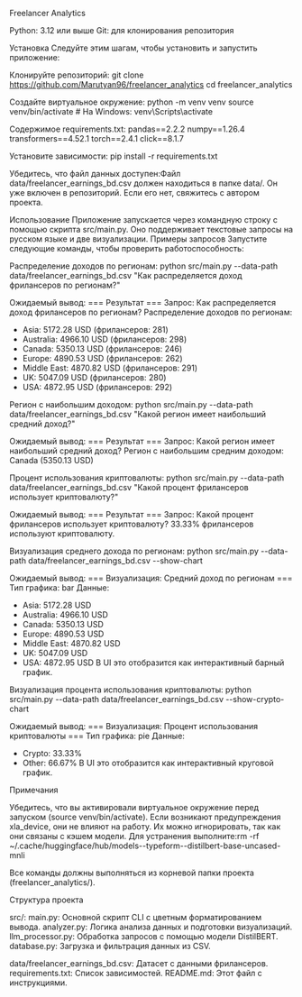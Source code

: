 Freelancer Analytics

Python: 3.12 или выше
Git: для клонирования репозитория

Установка
Следуйте этим шагам, чтобы установить и запустить приложение:

Клонируйте репозиторий:
git clone https://github.com/Marutyan96/freelancer_analytics
cd freelancer_analytics

Создайте виртуальное окружение:
python -m venv venv
source venv/bin/activate  # На Windows: venv\Scripts\activate

Содержимое requirements.txt:
pandas==2.2.2
numpy==1.26.4
transformers==4.52.1
torch==2.4.1
click==8.1.7

Установите зависимости:
pip install -r requirements.txt

Убедитесь, что файл данных доступен:Файл data/freelancer_earnings_bd.csv должен находиться в папке data/. Он уже включен в репозиторий. Если его нет, свяжитесь с автором проекта.


Использование
Приложение запускается через командную строку с помощью скрипта src/main.py. Оно поддерживает текстовые запросы на русском языке и две визуализации.
Примеры запросов
Запустите следующие команды, чтобы проверить работоспособность:

Распределение доходов по регионам:
python src/main.py --data-path data/freelancer_earnings_bd.csv "Как распределяется доход фрилансеров по регионам?"

Ожидаемый вывод:
=== Результат ===
Запрос: Как распределяется доход фрилансеров по регионам?
Распределение доходов по регионам:
- Asia: 5172.28 USD (фрилансеров: 281)
- Australia: 4966.10 USD (фрилансеров: 298)
- Canada: 5350.13 USD (фрилансеров: 246)
- Europe: 4890.53 USD (фрилансеров: 262)
- Middle East: 4870.82 USD (фрилансеров: 291)
- UK: 5047.09 USD (фрилансеров: 280)
- USA: 4872.95 USD (фрилансеров: 292)


Регион с наибольшим доходом:
python src/main.py --data-path data/freelancer_earnings_bd.csv "Какой регион имеет наибольший средний доход?"

Ожидаемый вывод:
=== Результат ===
Запрос: Какой регион имеет наибольший средний доход?
Регион с наибольшим средним доходом: Canada (5350.13 USD)


Процент использования криптовалюты:
python src/main.py --data-path data/freelancer_earnings_bd.csv "Какой процент фрилансеров использует криптовалюту?"

Ожидаемый вывод:
=== Результат ===
Запрос: Какой процент фрилансеров использует криптовалюту?
33.33% фрилансеров используют криптовалюту.


Визуализация среднего дохода по регионам:
python src/main.py --data-path data/freelancer_earnings_bd.csv --show-chart

Ожидаемый вывод:
=== Визуализация: Средний доход по регионам ===
Тип графика: bar
Данные:
- Asia: 5172.28 USD
- Australia: 4966.10 USD
- Canada: 5350.13 USD
- Europe: 4890.53 USD
- Middle East: 4870.82 USD
- UK: 5047.09 USD
- USA: 4872.95 USD
В UI это отобразится как интерактивный барный график.


Визуализация процента использования криптовалюты:
python src/main.py --data-path data/freelancer_earnings_bd.csv --show-crypto-chart

Ожидаемый вывод:
=== Визуализация: Процент использования криптовалюты ===
Тип графика: pie
Данные:
- Crypto: 33.33%
- Other: 66.67%
В UI это отобразится как интерактивный круговой график.



Примечания

Убедитесь, что вы активировали виртуальное окружение перед запуском (source venv/bin/activate).
Если возникают предупреждения xla_device, они не влияют на работу. Их можно игнорировать, так как они связаны с кэшем модели. Для устранения выполните:rm -rf ~/.cache/huggingface/hub/models--typeform--distilbert-base-uncased-mnli

Все команды должны выполняться из корневой папки проекта (freelancer_analytics/).

Структура проекта

src/:
main.py: Основной скрипт CLI с цветным форматированием вывода.
analyzer.py: Логика анализа данных и подготовки визуализаций.
llm_processor.py: Обработка запросов с помощью модели DistilBERT.
database.py: Загрузка и фильтрация данных из CSV.

data/freelancer_earnings_bd.csv: Датасет с данными фрилансеров.
requirements.txt: Список зависимостей.
README.md: Этот файл с инструкциями.


